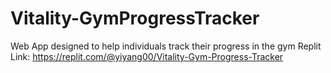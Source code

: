 # Vitality-GymProgressTracker
Web App designed to help individuals track their progress in the gym 
Replit Link: https://replit.com/@yiyang00/Vitality-Gym-Progress-Tracker
